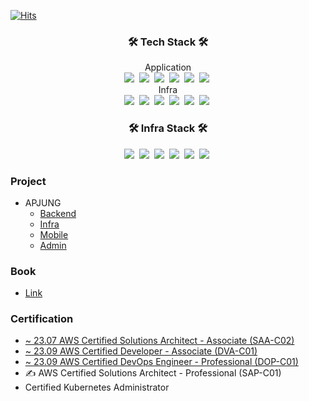 [![Hits](https://hits.seeyoufarm.com/api/count/incr/badge.svg?url=https%3A%2F%2Fgithub.com%2Flabyu&count_bg=%2379C83D&title_bg=%23555555&icon=&icon_color=%23E7E7E7&title=%EB%B0%A9%EB%AC%B8%EC%9E%90&edge_flat=false)](https://hits.seeyoufarm.com)


<h3 align="center">🛠 Tech Stack 🛠</h3>

<p align="center">
  Application
  <br>
  <a><img src="https://img.shields.io/badge/Java-007396?style=flat-square&logo=Java&logoColor=white"/></a>&nbsp 
  <a><img src="https://img.shields.io/badge/SpringBoot-6DB33F?style=flat-square&logo=Spring&logoColor=white"/></a>&nbsp 
  <a><img src="https://img.shields.io/badge/MySQL-4479A1?style=flat-square&logo=mysql&logoColor=white"/></a>&nbsp 
  <a><img src="https://img.shields.io/badge/Laravel-FF2D20?style=flat-square&logo=Laravel&logoColor=white"/></a>&nbsp 
  <a><img src="https://img.shields.io/badge/React-0088CC?style=flat-square&logo=React&logoColor=white"/></a>&nbsp 
  <a><img src="https://img.shields.io/badge/Vue.js-4FC08D?style=flat-square&logo=Vue.js&logoColor=white"/></a>&nbsp 
  <br>
  Infra
  <br>
  <a><img src="https://img.shields.io/badge/Jenkins-D24939?style=flat-square&logo=Jenkins&logoColor=white"/></a>&nbsp 
  <a><img src="https://img.shields.io/badge/Kubernetes-326CE5?style=flat-square&logo=Kubernetes&logoColor=white"/></a>&nbsp 
  <a><img src="https://img.shields.io/badge/Docker-2496ED?style=flat-square&logo=Docker&logoColor=white"/></a>&nbsp 
  <a><img src="https://img.shields.io/badge/AWS-232F3E?style=flat-square&logo=amazon%20aws&logoColor=white"/></a>&nbsp 
  <a><img src="https://img.shields.io/badge/Git-F05032?style=flat-square&logo=Git&logoColor=white"/></a>&nbsp 
  <a><img src="https://img.shields.io/badge/GitHub-181717?style=flat-square&logo=GitHub&logoColor=white"/></a>&nbsp   
</p>

<h3 align="center">🛠 Infra Stack 🛠</h3>

<p align="center">
  <a><img src="https://img.shields.io/badge/Jenkins-D24939?style=flat-square&logo=Jenkins&logoColor=white"/></a>&nbsp 
  <a><img src="https://img.shields.io/badge/Kubernetes-326CE5?style=flat-square&logo=Kubernetes&logoColor=white"/></a>&nbsp 
  <a><img src="https://img.shields.io/badge/Docker-2496ED?style=flat-square&logo=Docker&logoColor=white"/></a>&nbsp 
  <a><img src="https://img.shields.io/badge/AWS-232F3E?style=flat-square&logo=amazon%20aws&logoColor=white"/></a>&nbsp 
  <a><img src="https://img.shields.io/badge/Git-F05032?style=flat-square&logo=Git&logoColor=white"/></a>&nbsp 
  <a><img src="https://img.shields.io/badge/GitHub-181717?style=flat-square&logo=GitHub&logoColor=white"/></a>&nbsp 
</p>

### Project
- APJUNG
  - [Backend](https://github.com/cocoding-ss/apjung-backend)
  - [Infra](https://github.com/cocoding-ss/apjung-gitops)
  - [Mobile](https://github.com/cocoding-ss/apjung-mobile)
  - [Admin](https://github.com/cocoding-ss/apjung-admin)

### Book
- [Link](https://github.com/labyu/labyu/blob/master/BOOKS.md)

### Certification
- [~ 23.07	AWS Certified Solutions Architect - Associate (SAA-C02)](https://www.youracclaim.com/badges/64c8d302-edc8-457e-9699-82a9ca0c0371/public_url)
- [~ 23.09 AWS Certified Developer - Associate (DVA-C01)](https://www.youracclaim.com/badges/01bdbb1f-bcd8-472c-8cf7-aa3351e54fe5/public_url)
- [~ 23.09 AWS Certified DevOps Engineer - Professional (DOP-C01)](https://www.youracclaim.com/badges/a74b2f56-35b5-40ad-8d17-f1f01ec66004/public_url)
- &#9997; AWS Certified Solutions Architect - Professional (SAP-C01)
- Certified Kubernetes Administrator
